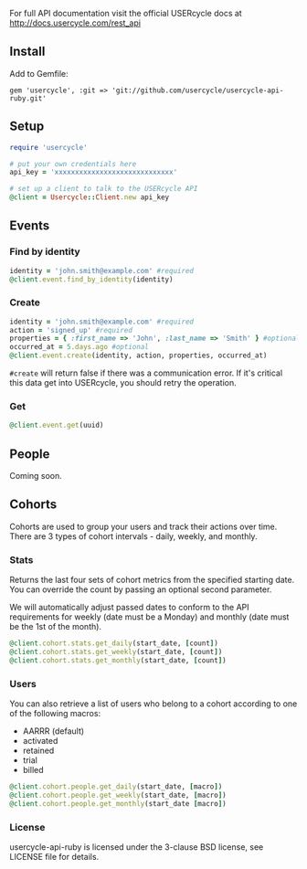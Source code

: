 For full API documentation visit the official USERcycle docs at http://docs.usercycle.com/rest_api

## Install

Add to Gemfile:

```
gem 'usercycle', :git => 'git://github.com/usercycle/usercycle-api-ruby.git'
```

## Setup

``` ruby
require 'usercycle'

# put your own credentials here
api_key = 'xxxxxxxxxxxxxxxxxxxxxxxxxxxxx'

# set up a client to talk to the USERcycle API
@client = Usercycle::Client.new api_key
```

## Events

### Find by identity

```ruby
identity = 'john.smith@example.com' #required
@client.event.find_by_identity(identity)
```

### Create

```ruby
identity = 'john.smith@example.com' #required
action = 'signed_up' #required
properties = { :first_name => 'John', :last_name => 'Smith' } #optional
occurred_at = 5.days.ago #optional
@client.event.create(identity, action, properties, occurred_at)
```
`#create` will return false if there was a communication error. If it's
critical this data get into USERcycle, you should retry the operation.

### Get

```ruby
@client.event.get(uuid)
```

## People

Coming soon.

## Cohorts

Cohorts are used to group your users and track their actions over time.
There are 3 types of cohort intervals - daily, weekly, and monthly.

### Stats

Returns the last four sets of cohort metrics from the specified
starting date. You can override the count by passing an optional second
parameter.

We will automatically adjust passed dates to conform to the API
requirements for weekly (date must be a Monday) and monthly (date must
be the 1st of the month).

```ruby
@client.cohort.stats.get_daily(start_date, [count])
@client.cohort.stats.get_weekly(start_date, [count])
@client.cohort.stats.get_monthly(start_date, [count])
```

### Users

You can also retrieve a list of users who belong to a cohort according
to one of the following macros:

* AARRR (default)
* activated
* retained
* trial
* billed

```ruby
@client.cohort.people.get_daily(start_date, [macro])
@client.cohort.people.get_weekly(start_date, [macro])
@client.cohort.people.get_monthly(start_date [macro])
```

### License

usercycle-api-ruby is licensed under the 3-clause BSD license, see LICENSE file for details.

